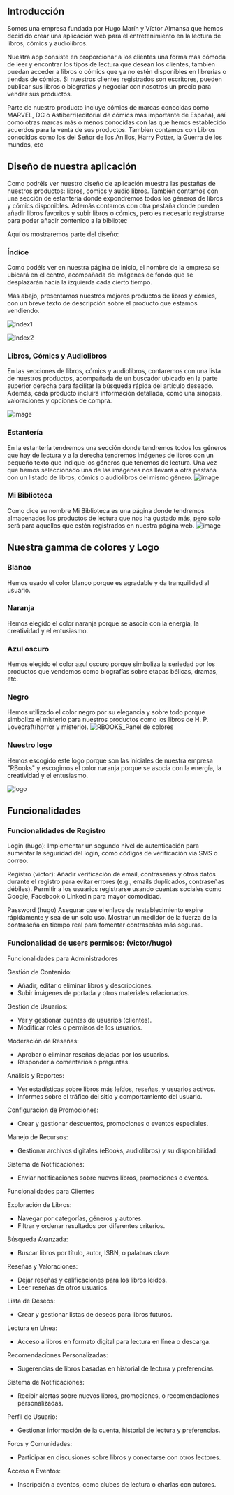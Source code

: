 ## Introducción
Somos una empresa fundada por Hugo Marín y Víctor Almansa que hemos decidido crear una aplicación web para el entretenimiento en la lectura de libros, cómics y audiolibros.

Nuestra app consiste en proporcionar a los clientes una forma más cómoda de leer y encontrar los tipos de lectura que desean los clientes, también puedan acceder a libros o cómics que ya no estén disponibles en librerías o tiendas de cómics. Si nuestros clientes registrados son escritores, pueden publicar sus libros o biografías y negociar con nosotros un precio para vender sus productos. 

Parte de nuestro producto incluye cómics de marcas conocidas como MARVEL, DC o Astiberri(editorial de cómics más importante de España), así como otras marcas más o menos conocidas con las que hemos establecido acuerdos para la venta de sus productos. Tambien contamos con Libros conocidos como los del Señor de los Anillos, Harry Potter, la Guerra de los mundos, etc


## Diseño de nuestra aplicación
Como podréis ver nuestro diseño de aplicación muestra las pestañas de nuestros productos: libros, comics y audio libros. También contamos con una sección de estantería donde expondremos todos los géneros de libros y cómics disponibles. Además contamos con otra pestaña donde pueden añadir libros favoritos y subir libros o cómics, pero es necesario registrarse para poder añadir contenido a la bibliotec

Aquí os mostraremos parte del diseño:

### Índice
Como podéis ver en nuestra página de inicio, el nombre de la empresa se ubicará en el centro, acompañada de imágenes de fondo que se desplazarán hacia la izquierda cada cierto tiempo. 

Más abajo, presentamos nuestros mejores productos de libros y cómics, con un breve texto de descripción sobre el producto que estamos vendiendo.

![Index1](https://github.com/user-attachments/assets/1861e737-962c-4a44-bb10-d3d0f47c675a)

![Index2](https://github.com/user-attachments/assets/86ed3bb3-a397-4ea3-9071-5146eb465084)




### Libros, Cómics y Audiolibros
En las secciones de libros, cómics y audiolibros, contaremos con una lista de nuestros productos, acompañada de un buscador ubicado en la parte superior derecha para facilitar la búsqueda rápida del artículo deseado. Además, cada producto incluirá información detallada, como una sinopsis, valoraciones y opciones de compra.

![image](https://github.com/user-attachments/assets/5843927e-bd5c-4371-bea1-a17e168c8c1a)

### Estantería
En la estantería tendremos una sección donde tendremos todos los géneros que hay de lectura y a la derecha tendremos imágenes de libros con un pequeño texto que indique los géneros que tenemos de lectura. Una vez que hemos seleccionado una de las imágenes nos llevará a otra pestaña con un listado de libros, cómics o audiolibros del mismo género.
![image](https://github.com/user-attachments/assets/98c872c3-0395-461c-a091-3221a877ee6e)

### Mi Biblioteca
Como dice su nombre Mi Biblioteca es una página donde tendremos almacenados los productos de lectura que nos ha gustado más, pero solo será para aquellos que estén registrados en nuestra página web.
![image](https://github.com/user-attachments/assets/dfec9607-3572-4459-9888-25231dcfbb84)


## Nuestra gamma de colores y Logo
### Blanco
Hemos usado el color blanco porque es agradable y da tranquilidad al usuario. 

### Naranja
Hemos elegido el color naranja porque se asocia con la energía, la creatividad y el entusiasmo.

### Azul oscuro
Hemos elegido el color azul oscuro porque simboliza la seriedad por los productos que vendemos como biografías sobre etapas bélicas, dramas, etc.

### Negro
Hemos utilizado el color negro por su elegancia y sobre todo porque simboliza el misterio para nuestros productos como los libros de H. P. Lovecraft(horror y misterio).
![RBOOKS_Panel de colores](https://github.com/user-attachments/assets/31e1feab-92b2-4ff0-867c-8120417f4c86)


### Nuestro logo
Hemos escogido este logo porque son las iniciales de nuestra empresa "RBooks" y escogimos el color naranja porque se asocia con la energía, la creatividad y el entusiasmo.

![logo](https://github.com/user-attachments/assets/f5eef2c6-5696-4f00-be2d-d52c9c57c741)



## Funcionalidades 

### Funcionalidades de Registro 
Login (hugo):
Implementar un segundo nivel de autenticación para aumentar la seguridad del login, como códigos de verificación vía SMS o correo.

Registro (victor):
Añadir verificación de email, contraseñas y otros datos durante el registro para evitar errores (e.g., emails duplicados, contraseñas débiles).
Permitir a los usuarios registrarse usando cuentas sociales como Google, Facebook o LinkedIn para mayor comodidad.

Password (hugo)
Asegurar que el enlace de restablecimiento expire rápidamente y sea de un solo uso.
Mostrar un medidor de la fuerza de la contraseña en tiempo real para fomentar contraseñas más seguras.


### Funcionalidad de users permisos: (victor/hugo)

Funcionalidades para Administradores

Gestión de Contenido:
- Añadir, editar o eliminar libros y descripciones.
- Subir imágenes de portada y otros materiales relacionados.

Gestión de Usuarios:
- Ver y gestionar cuentas de usuarios (clientes).
- Modificar roles o permisos de los usuarios.

Moderación de Reseñas:
- Aprobar o eliminar reseñas dejadas por los usuarios.
- Responder a comentarios o preguntas.

Análisis y Reportes:
- Ver estadísticas sobre libros más leídos, reseñas, y usuarios activos.
- Informes sobre el tráfico del sitio y comportamiento del usuario.

Configuración de Promociones:
- Crear y gestionar descuentos, promociones o eventos especiales.

Manejo de Recursos:
- Gestionar archivos digitales (eBooks, audiolibros) y su disponibilidad.

Sistema de Notificaciones:
- Enviar notificaciones sobre nuevos libros, promociones o eventos.


Funcionalidades para Clientes

Exploración de Libros:
- Navegar por categorías, géneros y autores.
- Filtrar y ordenar resultados por diferentes criterios.

Búsqueda Avanzada:
- Buscar libros por título, autor, ISBN, o palabras clave.

Reseñas y Valoraciones:
- Dejar reseñas y calificaciones para los libros leídos.
- Leer reseñas de otros usuarios.

Lista de Deseos:
- Crear y gestionar listas de deseos para libros futuros.

Lectura en Línea:
- Acceso a libros en formato digital para lectura en línea o descarga.

Recomendaciones Personalizadas:
- Sugerencias de libros basadas en historial de lectura y preferencias.

Sistema de Notificaciones:
- Recibir alertas sobre nuevos libros, promociones, o recomendaciones personalizadas.

Perfil de Usuario:
- Gestionar información de la cuenta, historial de lectura y preferencias.

Foros y Comunidades:
- Participar en discusiones sobre libros y conectarse con otros lectores.

Acceso a Eventos:
- Inscripción a eventos, como clubes de lectura o charlas con autores.












